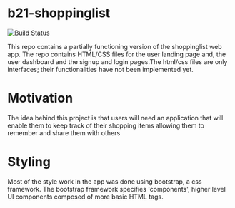 # b21-shoppinglist   
[![Build Status](https://travis-ci.org/samwanjo41/b21-shoppinglist.svg?branch=master)](https://travis-ci.org/samwanjo41/b21-shoppinglist)

This repo contains a partially functioning version of the shoppinglist web app. The repo contains HTML/CSS files for the user landing page and, the user dashboard and the signup and login pages.The html/css files are only interfaces; their functionalities have not been implemented yet.

Motivation
=====================
The idea behind this project is that users will need an application that will enable them to keep track of their shopping items allowing them to remember and share them with others

Styling
=====================
Most of the style work in the app was done using bootstrap, a css framework. The bootstrap framework specifies 'components', higher level UI components composed of more basic HTML tags.

